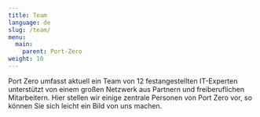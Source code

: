 ```yaml
---
title: Team
language: de
slug: /team/
menu: 
  main:
    parent: Port-Zero
weight: 10
---
```


Port Zero umfasst aktuell ein Team von 12 festangestellten IT-Experten unterstützt von einem großen Netzwerk aus Partnern und freiberuflichen Mitarbeitern. Hier stellen wir einige zentrale Personen von Port Zero vor, so können Sie sich leicht ein Bild von uns machen.

